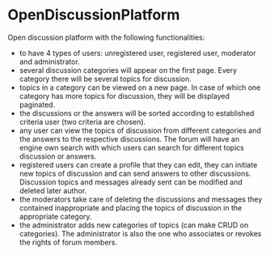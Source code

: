 # OpenDiscussionPlatform

 Open discussion platform with the following functionalities:
- to have 4 types of users: unregistered user, registered user,
moderator and administrator.
- several discussion categories will appear on the first page. Every
category there will be several topics for discussion.
- topics in a category can be viewed on a new page. In case of
which one category has more topics for discussion, they will be displayed
paginated.
- the discussions or the answers will be sorted according to established criteria
user (two criteria are chosen).
- any user can view the topics of discussion from different categories and
the answers to the respective discussions.
The forum will have an engine
own search with which users can search for different topics
discussion or answers.
- registered users can create a profile that they can edit, they can
initiate new topics of discussion and can send answers to other discussions.
Discussion topics and messages already sent can be modified and deleted
later author.
- the moderators take care of deleting the discussions and messages they contained
inappropriate and placing the topics of discussion in the appropriate category.
- the administrator adds new categories of topics (can make CRUD on
categories). The administrator is also the one who associates or revokes
the rights of forum members.
